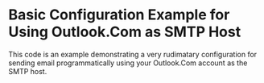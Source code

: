 Basic Configuration Example for Using Outlook.Com as SMTP Host
==============================================================

This code is an example demonstrating a very rudimatary configuration for sending email programmatically using your Outlook.Com account as the SMTP host. 
